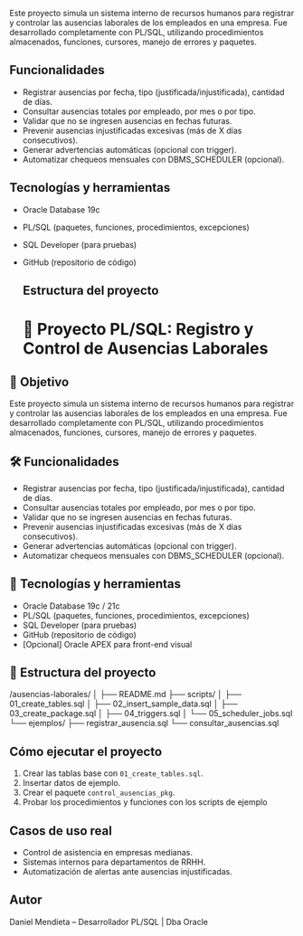 Este proyecto simula un sistema interno de recursos humanos para registrar y controlar las ausencias laborales de los empleados en una empresa. Fue desarrollado completamente con PL/SQL, utilizando procedimientos almacenados, funciones, cursores, manejo de errores y paquetes.

##  Funcionalidades
- Registrar ausencias por fecha, tipo (justificada/injustificada), cantidad de días.
- Consultar ausencias totales por empleado, por mes o por tipo.
- Validar que no se ingresen ausencias en fechas futuras.
- Prevenir ausencias injustificadas excesivas (más de X días consecutivos).
- Generar advertencias automáticas (opcional con trigger).
- Automatizar chequeos mensuales con DBMS_SCHEDULER (opcional).

## Tecnologías y herramientas
- Oracle Database 19c
- PL/SQL (paquetes, funciones, procedimientos, excepciones)
- SQL Developer (para pruebas)
- GitHub (repositorio de código)

  ## Estructura del proyecto

  # 📌 Proyecto PL/SQL: Registro y Control de Ausencias Laborales

## 🎯 Objetivo
Este proyecto simula un sistema interno de recursos humanos para registrar y controlar las ausencias laborales de los empleados en una empresa. Fue desarrollado completamente con PL/SQL, utilizando procedimientos almacenados, funciones, cursores, manejo de errores y paquetes.

## 🛠️ Funcionalidades
- Registrar ausencias por fecha, tipo (justificada/injustificada), cantidad de días.
- Consultar ausencias totales por empleado, por mes o por tipo.
- Validar que no se ingresen ausencias en fechas futuras.
- Prevenir ausencias injustificadas excesivas (más de X días consecutivos).
- Generar advertencias automáticas (opcional con trigger).
- Automatizar chequeos mensuales con DBMS_SCHEDULER (opcional).

## 🔧 Tecnologías y herramientas
- Oracle Database 19c / 21c
- PL/SQL (paquetes, funciones, procedimientos, excepciones)
- SQL Developer (para pruebas)
- GitHub (repositorio de código)
- [Opcional] Oracle APEX para front-end visual

## 📂 Estructura del proyecto

/ausencias-laborales/
│
├── README.md
├── scripts/
│ ├── 01_create_tables.sql
│ ├── 02_insert_sample_data.sql
│ ├── 03_create_package.sql
│ ├── 04_triggers.sql
│ └── 05_scheduler_jobs.sql
└── ejemplos/
├── registrar_ausencia.sql
└── consultar_ausencias.sql


## Cómo ejecutar el proyecto
1. Crear las tablas base con `01_create_tables.sql`.
2. Insertar datos de ejemplo.
3. Crear el paquete `control_ausencias_pkg`.
4. Probar los procedimientos y funciones con los scripts de ejemplo


##  Casos de uso real
- Control de asistencia en empresas medianas.
- Sistemas internos para departamentos de RRHH.
- Automatización de alertas ante ausencias injustificadas.

## Autor
Daniel Mendieta – Desarrollador PL/SQL | Dba Oracle













